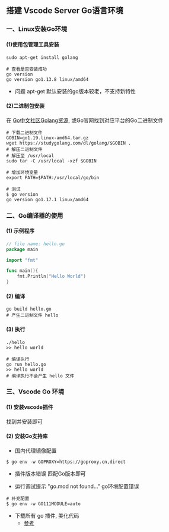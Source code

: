 ## 搭建 Vscode Server Go语言环境
### 一、Linux安装Go环境
#### (1)使用包管理工具安装
```shell
sudo apt-get install golang

# 查看是否安装成功
go version
go version go1.13.8 linux/amd64
```
- 问题
apt-get 默认安装的go版本较老，不支持新特性

#### (2)二进制包安装
在 [Go中文社区Golang资源](https://studygolang.com/dl), 或Go官网找到对应平台的Go二进制文件

```shell
# 下载二进制文件
GOBIN=go1.19.linux-amd64.tar.gz
wget https://studygolang.com/dl/golang/$GOBIN .
# 解压二进制文件
# 解压至 /usr/local
sudo tar -C /usr/local -xzf $GOBIN

# 增加环境变量
export PATH=$PATH:/usr/local/go/bin

# 测试
$ go version
go version go1.17.1 linux/amd64
```

### 二、Go编译器的使用
#### (1) 示例程序
```go
// file name: hello.go
package main

import "fmt"

func main(){
    fmt.Println("Hello World")
}
```
#### (2) 编译
```shell
go build hello.go
# 产生二进制文件 hello
```
#### (3) 执行
``` shell
./hello 
>> hello world

# 编译执行
go run hello.go
>> hello world
# 编译执行不会产生 hello 文件
```

### 三、Vscode Go 环境
#### (1) 安装vscode插件
找到并安装即可
#### (2) 安装Go支持库
- 国内代理镜像配置
``` shell
$ go env -w GOPROXY=https://goproxy.cn,direct
```

- 插件版本错误
匹配Go版本即可

- 运行调试提示 "go.mod not found..."
go环境配置错误
```shell
# 补充配置
$ go env -w GO111MODULE=auto
```


- 下载所有 go 插件, 美化代码
   - [参考](https://blog.csdn.net/qq_41891425/article/details/110675093)


